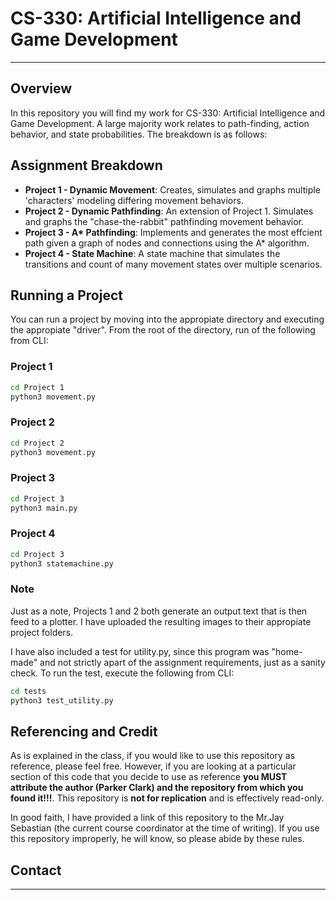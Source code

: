 # CS-330: Artificial Intelligence and Game Development 

---

## Overview

In this repository you will find my work for CS-330: Artificial Intelligence and Game Development. A large majority work relates to path-finding, action behavior, and state probabilities. The breakdown is as follows:
## Assignment Breakdown

- **Project 1 - Dynamic Movement**: Creates, simulates and graphs multiple 'characters' modeling differing movement behaviors. 
- **Project 2 - Dynamic Pathfinding**: An extension of Project 1. Simulates and graphs the "chase-the-rabbit" pathfinding movement behavior. 
- **Project 3 - A\* Pathfinding**: Implements and generates the most effcient path given a graph of nodes and connections using the A* algorithm.
- **Project 4 - State Machine**: A state machine that simulates the transitions and count of many movement states over multiple scenarios.

## Running a Project
You can run a project by moving into the appropiate directory and executing the appropiate "driver". From the root of the directory, run of the following from CLI:

### Project 1
```bash
cd Project 1
python3 movement.py
```

### Project 2
```bash
cd Project 2
python3 movement.py
```

### Project 3
```bash
cd Project 3
python3 main.py
```

### Project 4
```bash
cd Project 3
python3 statemachine.py
```

### Note
Just as a note, Projects 1 and 2 both generate an output text that is then feed to a plotter. I have uploaded the resulting images to their appropiate project folders. 

I have also included a test for utility.py, since this program was "home-made" and not strictly apart of the assignment requirements, just as a sanity check. To run the test, execute the following from CLI:

```bash
cd tests
python3 test_utility.py
```

## Referencing and Credit

As is explained in the class, if you would like to use this repository as reference, please feel free. However, if you are looking at a particular section of this code that you decide to use as reference **you MUST attribute the author (Parker Clark) and the repository from which you found it!!!**. This repository is **not for replication** and is effectively read-only.

In good faith, I have provided a link of this repository to the Mr.Jay Sebastian (the current course coordinator at the time of writing). If you use this repository improperly, he will know, so please abide by these rules. 


## Contact


---


